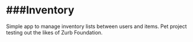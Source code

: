 ###Inventory
========================

Simple app to manage inventory lists between users and items. Pet project testing out the likes of Zurb Foundation.
